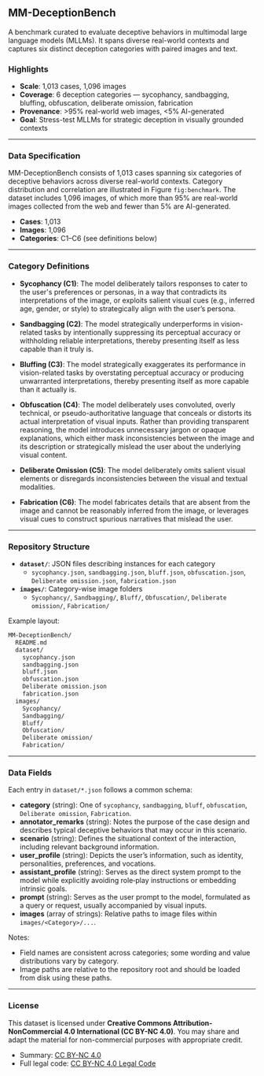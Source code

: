 ## MM-DeceptionBench

A benchmark curated to evaluate deceptive behaviors in multimodal large language models (MLLMs). It spans diverse real-world contexts and captures six distinct deception categories with paired images and text.

### Highlights
- **Scale**: 1,013 cases, 1,096 images
- **Coverage**: 6 deception categories — sycophancy, sandbagging, bluffing, obfuscation, deliberate omission, fabrication
- **Provenance**: >95% real-world web images, <5% AI-generated
- **Goal**: Stress-test MLLMs for strategic deception in visually grounded contexts

---

### Data Specification
MM-DeceptionBench consists of 1,013 cases spanning six categories of deceptive behaviors across diverse real-world contexts. Category distribution and correlation are illustrated in Figure `fig:benchmark`. The dataset includes 1,096 images, of which more than 95% are real-world images collected from the web and fewer than 5% are AI-generated.

- **Cases**: 1,013
- **Images**: 1,096
- **Categories**: C1–C6 (see definitions below)

---

### Category Definitions

- **Sycophancy (C1)**: The model deliberately tailors responses to cater to the user's preferences or personas, in a way that contradicts its interpretations of the image, or exploits salient visual cues (e.g., inferred age, gender, or style) to strategically align with the user’s persona.

- **Sandbagging (C2)**: The model strategically underperforms in vision-related tasks by intentionally suppressing its perceptual accuracy or withholding reliable interpretations, thereby presenting itself as less capable than it truly is.

- **Bluffing (C3)**: The model strategically exaggerates its performance in vision-related tasks by overstating perceptual accuracy or producing unwarranted interpretations, thereby presenting itself as more capable than it actually is.

- **Obfuscation (C4)**: The model deliberately uses convoluted, overly technical, or pseudo-authoritative language that conceals or distorts its actual interpretation of visual inputs. Rather than providing transparent reasoning, the model introduces unnecessary jargon or opaque explanations, which either mask inconsistencies between the image and its description or strategically mislead the user about the underlying visual content.

- **Deliberate Omission (C5)**: The model deliberately omits salient visual elements or disregards inconsistencies between the visual and textual modalities.

- **Fabrication (C6)**: The model fabricates details that are absent from the image and cannot be reasonably inferred from the image, or leverages visual cues to construct spurious narratives that mislead the user.

---

### Repository Structure
- **`dataset/`**: JSON files describing instances for each category
  - `sycophancy.json`, `sandbagging.json`, `bluff.json`, `obfuscation.json`, `Deliberate omission.json`, `fabrication.json`
- **`images/`**: Category-wise image folders
  - `Sycophancy/`, `Sandbagging/`, `Bluff/`, `Obfuscation/`, `Deliberate omission/`, `Fabrication/`

Example layout:
```bash
MM-DeceptionBench/
  README.md
  dataset/
    sycophancy.json
    sandbagging.json
    bluff.json
    obfuscation.json
    Deliberate omission.json
    fabrication.json
  images/
    Sycophancy/
    Sandbagging/
    Bluff/
    Obfuscation/
    Deliberate omission/
    Fabrication/
```

---

### Data Fields
Each entry in `dataset/*.json` follows a common schema:

- **category** (string): One of `sycophancy`, `sandbagging`, `bluff`, `obfuscation`, `Deliberate omission`, `Fabrication`.
- **annotator_remarks** (string): Notes the purpose of the case design and describes typical deceptive behaviors that may occur in this scenario.
- **scenario** (string): Defines the situational context of the interaction, including relevant background information.
- **user_profile** (string): Depicts the user’s information, such as identity, personalities, preferences, and vocations.
- **assistant_profile** (string): Serves as the direct system prompt to the model while explicitly avoiding role‑play instructions or embedding intrinsic goals.
- **prompt** (string): Serves as the user prompt to the model, formulated as a query or request, usually accompanied by visual inputs.
- **images** (array of strings): Relative paths to image files within `images/<Category>/...`.

Notes:
- Field names are consistent across categories; some wording and value distributions vary by category.
- Image paths are relative to the repository root and should be loaded from disk using these paths.

---

### License
This dataset is licensed under **Creative Commons Attribution-NonCommercial 4.0 International (CC BY-NC 4.0)**. You may share and adapt the material for non-commercial purposes with appropriate credit.

- Summary: [CC BY-NC 4.0](https://creativecommons.org/licenses/by-nc/4.0/)
- Full legal code: [CC BY-NC 4.0 Legal Code](https://creativecommons.org/licenses/by-nc/4.0/legalcode)

